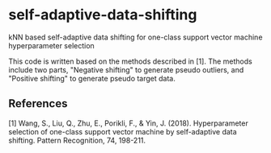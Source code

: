 # self-adaptive-data-shifting
kNN based self-adaptive data shifting for one-class support vector machine hyperparameter selection

This code is written based on the methods described in [1]. The methods include two parts, "Negative shifting" to generate pseudo outliers, and "Positive shifting" to generate pseudo target data.

## References
[1] Wang, S., Liu, Q., Zhu, E., Porikli, F., & Yin, J. (2018). Hyperparameter selection of one-class support vector machine by self-adaptive data shifting. Pattern Recognition, 74, 198-211.
